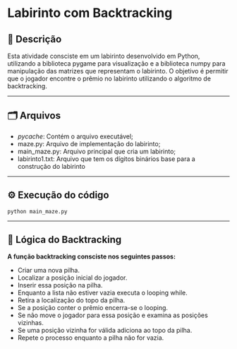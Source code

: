 # Labirinto com Backtracking

## 📄 Descrição
Esta atividade consciste em um labirinto desenvolvido em Python, utilizando a biblioteca pygame para visualização e a biblioteca numpy para manipulação das matrizes que representam o labirinto. O objetivo é permitir que o jogador encontre o prêmio no labirinto utilizando o algoritmo de backtracking.

---

## 🗂️ Arquivos
- _pycache_: Contém o arquivo executável;
- maze.py: Arquivo de implementação do labirinto;
- main_maze.py: Arquivo principal que cria um labirinto;
- labirinto1.txt: Arquivo que tem os dígitos binários base para a construção do labirinto

---

## ⚙️ Execução do código

```
python main_maze.py
```

---

## 🧠 Lógica do Backtracking
**A função backtracking consciste nos seguintes passos:**
- Criar uma nova pilha.
- Localizar a posição inicial do jogador.
- Inserir essa posição na pilha.
- Enquanto a lista não estiver vazia executa o looping while.
- Retira a localização do topo da pilha.
- Se a posição conter o prêmio encerra-se o looping.
- Se não move o jogador para essa posição e examina as posições vizinhas.
- Se uma posição vizinha for válida adiciona ao topo da pilha.
- Repete o processo enquanto a pilha não for vazia.


